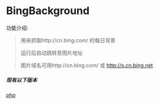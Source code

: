 # BingBackground
功能介绍:
>用来抓取http://cn.bing.com/ 的每日背景
>
>运行后自动跳转至图片地址
>
>图片域名可用http://cn.bing.com/ 或 http://s.cn.bing.net

##### 现有以下版本
###### [php](https://github.com/zhihaofans/BingBackground/blob/master/php/get.php)
